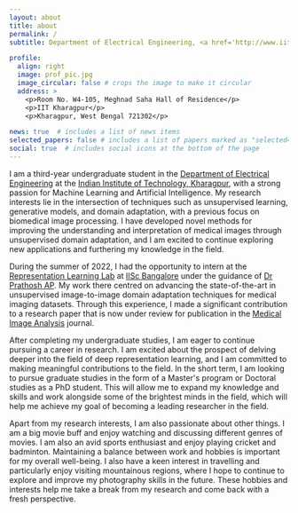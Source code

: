 ```yaml
---
layout: about
title: about
permalink: /
subtitle: Department of Electrical Engineering, <a href='http://www.iitkgp.ac.in/'>IIT Kharagpur</a>

profile:
  align: right
  image: prof_pic.jpg
  image_circular: false # crops the image to make it circular
  address: >
    <p>Room No. W4-105, Meghnad Saha Hall of Residence</p>
    <p>IIT Kharagpur</p>
    <p>Kharagpur, West Bengal 721302</p>

news: true  # includes a list of news items
selected_papers: false # includes a list of papers marked as "selected={true}"
social: true  # includes social icons at the bottom of the page
---
```

I am a third-year undergraduate student in the <a href='http://www.ee.iitkgp.ac.in/'>Department of Electrical Engineering</a> at the <a href='http://www.iitkgp.ac.in/'>Indian Institute of Technology, Kharagpur</a>, with a strong passion for Machine Learning and Artificial Intelligence. My research interests lie in the intersection of techniques such as unsupervised learning, generative models, and domain adaptation, with a previous focus on biomedical image processing. I have developed novel methods for improving the understanding and interpretation of medical images through unsupervised domain adaptation, and I am excited to continue exploring new applications and furthering my knowledge in the field.

During the summer of 2022, I had the opportunity to intern at the <a href=''>Representation Learning Lab</a> at <a href='https://iisc.ac.in/'>IISc Bangalore</a> under the guidance of <a href='https://sites.google.com/view/prathosh/home'>Dr Prathosh AP</a>. My work there centred on advancing the state-of-the-art in unsupervised image-to-image domain adaptation techniques for medical imaging datasets. Through this experience, I made a significant contribution to a research paper that is now under review for publication in the <a href='https://www.sciencedirect.com/journal/medical-image-analysis'>Medical Image Analysis</a> journal.

After completing my undergraduate studies, I am eager to continue pursuing a career in research. I am excited about the prospect of delving deeper into the field of deep representation learning, and I am committed to making meaningful contributions to the field. In the short term, I am looking to pursue graduate studies in the form of a Master's program or Doctoral studies as a PhD student. This will allow me to expand my knowledge and skills and work alongside some of the brightest minds in the field, which will help me achieve my goal of becoming a leading researcher in the field.

Apart from my research interests, I am also passionate about other things. I am a big movie buff and enjoy watching and discussing different genres of movies. I am also an avid sports enthusiast and enjoy playing cricket and badminton. Maintaining a balance between work and hobbies is important for my overall well-being. I also have a keen interest in travelling and particularly enjoy visiting mountainous regions, where I hope to continue to explore and improve my photography skills in the future. These hobbies and interests help me take a break from my research and come back with a fresh perspective.
